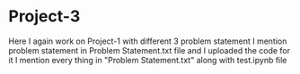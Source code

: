 # Project-3
Here I again work on Project-1 with different 3 problem statement I mention problem statement in Problem Statement.txt file and I uploaded the code for it
I mention every thing in "Problem Statement.txt"  along with test.ipynb file
